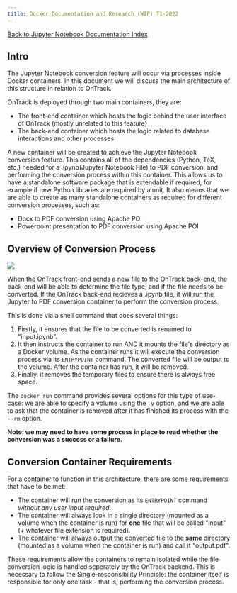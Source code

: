 ```yaml
---
title: Docker Documentation and Research (WIP) T1-2022
---
```


[Back to Jupyter Notebook Documentation Index](Index.md)

## Intro

The Jupyter Notebook conversion feature will occur via processes inside Docker containers. In this
document we will discuss the main architecture of this structure in relation to OnTrack.

OnTrack is deployed through two main containers, they are:

- The front-end container which hosts the logic behind the user interface of OnTrack (mostly
  unrelated to this feature)
- The back-end container which hosts the logic related to database interactions and other processes

A new container will be created to achieve the Jupyter Notebook conversion feature. This contains
all of the dependencies (Python, TeX, etc.) needed for a .ipynb(Jupyter Notebook File) to PDF
conversion, and performing the conversion process within this container. This allows us to have a
standalone software package that is extendable if required, for example if new Python libraries are
required by a unit. It also means that we are able to create as many standalone containers as
required for different conversion processes, such as:

- Docx to PDF conversion using Apache POI
- Powerpoint presentation to PDF conversion using Apache POI

## Overview of Conversion Process

![ ](/docker_flow.png)

When the OnTrack front-end sends a new file to the OnTrack back-end, the back-end will be able to
determine the file type, and if the file needs to be converted. If the OnTrack back-end recieves a
.ipynb file, it will run the Jupyter to PDF conversion container to perform the conversion process.

This is done via a shell command that does several things:

1. Firstly, it ensures that the file to be converted is renamed to "input.ipynb".
2. It then instructs the container to run AND it mounts the file's directory as a Docker volume. As
   the container runs it will execute the conversion process via its `ENTRYPOINT` command. The
   converted file will be output to the volume. After the container has run, it will be removed.
3. Finally, it removes the temporary files to ensure there is always free space.

The `docker run` command provides several options for this type of use-case: we are able to specify
a volume using the `-v` option, and we are able to ask that the container is removed after it has
finished its process with the `--rm` option.

**Note: we may need to have some process in place to read whether the conversion was a success or a
failure.**

## Conversion Container Requirements

For a container to function in this architecture, there are some requirements that have to be met:

- The container will run the conversion as its `ENTRYPOINT` command _without any user input
  required_.
- The container will always look in a single directory (mounted as a volume when the container is
  run) for **one** file that will be called "input" (+ whatever file extension is required).
- The container will always output the converted file to the **same** directory (mounted as a volumn
  when the container is run) and call it "output.pdf".

These requirements allow the containers to remain isolated while the file conversion logic is
handled seperately by the OnTrack backend. This is necessary to follow the Single-responsibility
Principle: the container itself is responsible for only one task - that is, performing the
conversion process.
